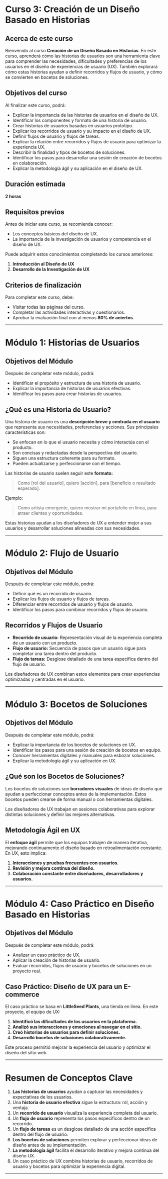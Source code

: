 # Curso 3: Creación de un Diseño Basado en Historias

## Acerca de este curso

Bienvenido al curso **Creación de un Diseño Basado en Historias**. En este curso, aprenderá cómo las historias de usuarios son una herramienta clave para comprender las necesidades, dificultades y preferencias de los usuarios en el diseño de experiencias de usuario (UX). También explorará cómo estas historias ayudan a definir recorridos y flujos de usuario, y cómo se convierten en bocetos de soluciones.

## Objetivos del curso

Al finalizar este curso, podrá:

- Explicar la importancia de las historias de usuarios en el diseño de UX.
- Identificar los componentes y formato de una historia de usuario.
- Crear historias de usuarios basadas en usuarios prototipo.
- Explicar los recorridos de usuario y su impacto en el diseño de UX.
- Definir flujos de usuario y flujos de tareas.
- Explicar la relación entre recorridos y flujos de usuario para optimizar la experiencia UX.
- Describir la finalidad y tipos de bocetos de soluciones.
- Identificar los pasos para desarrollar una sesión de creación de bocetos en colaboración.
- Explicar la metodología ágil y su aplicación en el diseño de UX.

## Duración estimada

**2 horas**

## Requisitos previos

Antes de iniciar este curso, se recomienda conocer:

- Los conceptos básicos del diseño de UX.
- La importancia de la investigación de usuarios y competencia en el diseño de UX.

Puede adquirir estos conocimientos completando los cursos anteriores:

1. **Introducción al Diseño de UX**
2. **Desarrollo de la Investigación de UX**

## Criterios de finalización

Para completar este curso, debe:

- Visitar todas las páginas del curso.
- Completar las actividades interactivas y cuestionarios.
- Aprobar la evaluación final con al menos **80% de aciertos**.

---

# Módulo 1: Historias de Usuarios

## Objetivos del Módulo

Después de completar este módulo, podrá:

- Identificar el propósito y estructura de una historia de usuario.
- Explicar la importancia de historias de usuarios efectivas.
- Identificar los pasos para crear historias de usuarios.

## ¿Qué es una Historia de Usuario?

Una historia de usuario es una **descripción breve y centrada en el usuario** que representa sus necesidades, preferencias y acciones. Sus principales características son:

- Se enfocan en lo que el usuario necesita y cómo interactúa con el producto.
- Son concisas y redactadas desde la perspectiva del usuario.
- Siguen una estructura coherente para su formato.
- Pueden actualizarse y perfeccionarse con el tiempo.

Las historias de usuario suelen seguir este **formato:**

> Como [rol del usuario], quiero [acción], para [beneficio o resultado esperado].

Ejemplo:

> Como artista emergente, quiero mostrar mi portafolio en línea, para atraer clientes y oportunidades.

Estas historias ayudan a los diseñadores de UX a entender mejor a sus usuarios y desarrollar soluciones alineadas con sus necesidades.

---

# Módulo 2: Flujo de Usuario

## Objetivos del Módulo

Después de completar este módulo, podrá:

- Definir qué es un recorrido de usuario.
- Explicar los flujos de usuario y flujos de tareas.
- Diferenciar entre recorridos de usuario y flujos de usuario.
- Identificar los pasos para combinar recorridos y flujos de usuario.

## Recorridos y Flujos de Usuario

- **Recorrido de usuario:** Representación visual de la experiencia completa de un usuario con un producto.
- **Flujo de usuario:** Secuencia de pasos que un usuario sigue para completar una tarea dentro del producto.
- **Flujo de tareas:** Desglose detallado de una tarea específica dentro del flujo de usuario.

Los diseñadores de UX combinan estos elementos para crear experiencias optimizadas y centradas en el usuario.

---

# Módulo 3: Bocetos de Soluciones

## Objetivos del Módulo

Después de completar este módulo, podrá:

- Explicar la importancia de los bocetos de soluciones en UX.
- Identificar los pasos para una sesión de creación de bocetos en equipo.
- Conocer herramientas digitales y manuales para esbozar soluciones.
- Explicar la metodología ágil y su aplicación en UX.

## ¿Qué son los Bocetos de Soluciones?

Los bocetos de soluciones son **borradores visuales** de ideas de diseño que ayudan a perfeccionar conceptos antes de la implementación. Estos bocetos pueden crearse de forma manual o con herramientas digitales.

Los diseñadores de UX trabajan en sesiones colaborativas para explorar distintas soluciones y definir las mejores alternativas.

## Metodología Ágil en UX

El **enfoque ágil** permite que los equipos trabajen de manera iterativa, mejorando continuamente el diseño basado en retroalimentación constante. En UX, esto implica:

1. **Interacciones y pruebas frecuentes con usuarios.**
2. **Revisión y mejora continua del diseño.**
3. **Colaboración constante entre diseñadores, desarrolladores y usuarios.**

---

# Módulo 4: Caso Práctico en Diseño Basado en Historias

## Objetivos del Módulo

Después de completar este módulo, podrá:

- Analizar un caso práctico de UX.
- Aplicar la creación de historias de usuario.
- Evaluar recorridos, flujos de usuario y bocetos de soluciones en un proyecto real.

## Caso Práctico: Diseño de UX para un E-commerce

El caso práctico se basa en **LittleSeed Plants**, una tienda en línea. En este proyecto, el equipo de UX:

1. **Identificó las dificultades de los usuarios en la plataforma.**
2. **Analizó sus interacciones y emociones al navegar en el sitio.**
3. **Creó historias de usuarios para definir soluciones.**
4. **Desarrolló bocetos de soluciones colaborativamente.**

Este proceso permitió mejorar la experiencia del usuario y optimizar el diseño del sitio web.

---

# Resumen de Conceptos Clave

1. **Las historias de usuarios** ayudan a capturar las necesidades y expectativas de los usuarios.
2. Una **historia de usuario efectiva** sigue la estructura: rol, acción y ventaja.
3. Un **recorrido de usuario** visualiza la experiencia completa del usuario.
4. Un **flujo de usuario** representa los pasos específicos dentro de un recorrido.
5. Un **flujo de tareas** es un desglose detallado de una acción específica dentro del flujo de usuario.
6. **Los bocetos de soluciones** permiten explorar y perfeccionar ideas de diseño antes de su implementación.
7. **La metodología ágil** facilita el desarrollo iterativo y mejora continua del diseño UX.
8. Un caso práctico de UX combina historias de usuario, recorridos de usuario y bocetos para optimizar la experiencia digital.

---
